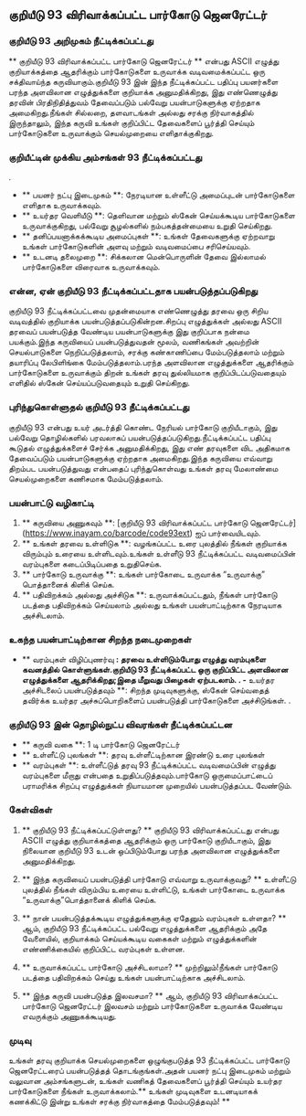 ## குறியீடு 93 விரிவாக்கப்பட்ட பார்கோடு ஜெனரேட்டர்

### குறியீடு 93 அறிமுகம் நீட்டிக்கப்பட்டது
** குறியீடு 93 விரிவாக்கப்பட்ட பார்கோடு ஜெனரேட்டர் ** என்பது ASCII எழுத்து குறியாக்கத்தை ஆதரிக்கும் பார்கோடுகளை உருவாக்க வடிவமைக்கப்பட்ட ஒரு சக்திவாய்ந்த கருவியாகும்.குறியீடு 93 இன் இந்த நீட்டிக்கப்பட்ட பதிப்பு பயனர்களை பரந்த அளவிலான எழுத்துக்களை குறியாக்க அனுமதிக்கிறது, இது எண்ணெழுத்து தரவின் பிரதிநிதித்துவம் தேவைப்படும் பல்வேறு பயன்பாடுகளுக்கு ஏற்றதாக அமைகிறது.நீங்கள் சில்லறை, தளவாடங்கள் அல்லது சரக்கு நிர்வாகத்தில் இருந்தாலும், இந்த கருவி உங்கள் குறிப்பிட்ட தேவைகளைப் பூர்த்தி செய்யும் பார்கோடுகளை உருவாக்கும் செயல்முறையை எளிதாக்குகிறது.

### குறியீட்டின் முக்கிய அம்சங்கள் 93 நீட்டிக்கப்பட்டது
.
- ** பயனர் நட்பு இடைமுகம் **: நேரடியான உள்ளீட்டு அமைப்புடன் பார்கோடுகளை எளிதாக உருவாக்கவும்.
- ** உயர்தர வெளியீடு **: தெளிவான மற்றும் ஸ்கேன் செய்யக்கூடிய பார்கோடுகளை உருவாக்குகிறது, பல்வேறு சூழல்களில் நம்பகத்தன்மையை உறுதி செய்கிறது.
- ** தனிப்பயனாக்கக்கூடிய அமைப்புகள் **: உங்கள் தேவைகளுக்கு ஏற்றவாறு உங்கள் பார்கோடுகளின் அளவு மற்றும் வடிவமைப்பை சரிசெய்யவும்.
- ** உடனடி தலைமுறை **: சிக்கலான மென்பொருளின் தேவை இல்லாமல் பார்கோடுகளை விரைவாக உருவாக்கவும்.

### என்ன, ஏன் குறியீடு 93 நீட்டிக்கப்பட்டதாக பயன்படுத்தப்படுகிறது
குறியீடு 93 நீட்டிக்கப்பட்டவை முதன்மையாக எண்ணெழுத்து தரவை ஒரு சிறிய வடிவத்தில் குறியாக்க பயன்படுத்தப்படுகின்றன.சிறப்பு எழுத்துக்கள் அல்லது ASCII தரவைப் பயன்படுத்த வேண்டிய பயன்பாடுகளுக்கு இது குறிப்பாக நன்மை பயக்கும்.இந்த கருவியைப் பயன்படுத்துவதன் மூலம், வணிகங்கள் அவற்றின் செயல்பாடுகளை நெறிப்படுத்தலாம், சரக்கு கண்காணிப்பை மேம்படுத்தலாம் மற்றும் தயாரிப்பு லேபிளிங்கை மேம்படுத்தலாம்.பரந்த அளவிலான எழுத்துக்களை ஆதரிக்கும் பார்கோடுகளை உருவாக்கும் திறன் உங்கள் தரவு துல்லியமாக குறிப்பிடப்படுவதையும் எளிதில் ஸ்கேன் செய்யப்படுவதையும் உறுதி செய்கிறது.

### புரிந்துகொள்ளுதல் குறியீடு 93 நீட்டிக்கப்பட்டது
குறியீடு 93 என்பது உயர் அடர்த்தி கொண்ட நேரியல் பார்கோடு குறியீடாகும், இது பல்வேறு தொழில்களில் பரவலாகப் பயன்படுத்தப்படுகிறது.நீட்டிக்கப்பட்ட பதிப்பு கூடுதல் எழுத்துக்களைச் சேர்க்க அனுமதிக்கிறது, இது எண் தரவுகளை விட அதிகமாக தேவைப்படும் பயன்பாடுகளுக்கு ஏற்றதாக அமைகிறது.இந்த கருவியை எவ்வாறு திறம்பட பயன்படுத்துவது என்பதைப் புரிந்துகொள்வது உங்கள் தரவு மேலாண்மை செயல்முறைகளை கணிசமாக மேம்படுத்தலாம்.

### பயன்பாட்டு வழிகாட்டி
1. ** கருவியை அணுகவும் **: [குறியீடு 93 விரிவாக்கப்பட்ட பார்கோடு ஜெனரேட்டர்] (https://www.inayam.co/barcode/code93ext) ஐப் பார்வையிடவும்.
2. ** உங்கள் தரவை உள்ளிடுக **: வழங்கப்பட்ட உரை புலத்தில் நீங்கள் குறியாக்க விரும்பும் உரையை உள்ளிடவும்.உங்கள் உள்ளீடு 93 நீட்டிக்கப்பட்ட வடிவமைப்பின் வரம்புகளை கடைப்பிடிப்பதை உறுதிசெய்க.
3. ** பார்கோடு உருவாக்கு **: உங்கள் பார்கோடை உருவாக்க “உருவாக்கு” ​​பொத்தானைக் கிளிக் செய்க.
4. ** பதிவிறக்கம் அல்லது அச்சிடுக **: உருவாக்கப்பட்டதும், நீங்கள் பார்கோடு படத்தை பதிவிறக்கம் செய்யலாம் அல்லது உங்கள் பயன்பாட்டிற்காக நேரடியாக அச்சிடலாம்.

### உகந்த பயன்பாட்டிற்கான சிறந்த நடைமுறைகள்
- ** வரம்புகள் விழிப்புணர்வு **: தரவை உள்ளிடும்போது எழுத்து வரம்புகளை கவனத்தில் கொள்ளுங்கள்.குறியீடு 93 நீட்டிக்கப்பட்ட ஒரு குறிப்பிட்ட அளவிலான எழுத்துக்களை ஆதரிக்கிறது;இதை மீறுவது பிழைகள் ஏற்படலாம்.
.
-** உயர்தர அச்சிடலைப் பயன்படுத்தவும் **: சிறந்த முடிவுகளுக்கு, ஸ்கேன் செய்வதைத் தவிர்க்க உயர்தர அச்சுப்பொறிகளைப் பயன்படுத்தி பார்கோடுகளை அச்சிடுங்கள்.
.

### குறியீடு 93 இன் தொழில்நுட்ப விவரங்கள் நீட்டிக்கப்பட்டன
- ** கருவி வகை **: 1 டி பார்கோடு ஜெனரேட்டர்
- ** உள்ளீட்டு புலங்கள் **: தரவு உள்ளீட்டிற்கான இரண்டு உரை புலங்கள்
- ** வரம்புகள் **: உள்ளீட்டுத் தரவு 93 நீட்டிக்கப்பட்ட வடிவமைப்பின் எழுத்து வரம்புகளை மீறாது என்பதை உறுதிப்படுத்தவும்.பார்கோடு ஒருமைப்பாட்டைப் பராமரிக்க சிறப்பு எழுத்துக்கள் நியாயமான முறையில் பயன்படுத்தப்பட வேண்டும்.

### கேள்விகள்
1. ** குறியீடு 93 நீட்டிக்கப்பட்டுள்ளது? **
குறியீடு 93 விரிவாக்கப்பட்டது என்பது ASCII எழுத்து குறியாக்கத்தை ஆதரிக்கும் ஒரு பார்கோடு குறியீடாகும், இது நிலையான குறியீடு 93 உடன் ஒப்பிடும்போது பரந்த அளவிலான எழுத்துக்களை அனுமதிக்கிறது.

2. ** இந்த கருவியைப் பயன்படுத்தி பார்கோடு எவ்வாறு உருவாக்குவது? **
உள்ளீட்டு புலத்தில் நீங்கள் விரும்பிய உரையை உள்ளிட்டு, உங்கள் பார்கோடை உருவாக்க “உருவாக்கு” ​​பொத்தானைக் கிளிக் செய்க.

3. ** நான் பயன்படுத்தக்கூடிய எழுத்துக்களுக்கு ஏதேனும் வரம்புகள் உள்ளதா? **
ஆம், குறியீடு 93 நீட்டிக்கப்பட்ட பல்வேறு எழுத்துக்களை ஆதரிக்கும் அதே வேளையில், குறியாக்கம் செய்யக்கூடிய வகைகள் மற்றும் எழுத்துக்களின் எண்ணிக்கையில் குறிப்பிட்ட வரம்புகள் உள்ளன.

4. ** உருவாக்கப்பட்ட பார்கோடு அச்சிடலாமா? **
முற்றிலும்!நீங்கள் பார்கோடு படத்தை பதிவிறக்கம் செய்து உங்கள் பயன்பாட்டிற்காக அச்சிடலாம்.

5. ** இந்த கருவி பயன்படுத்த இலவசமா? **
ஆம், குறியீடு 93 விரிவாக்கப்பட்ட பார்கோடு ஜெனரேட்டர் இலவசம் மற்றும் பார்கோடுகளை உருவாக்க வேண்டிய எவருக்கும் அணுகக்கூடியது.

### முடிவு
உங்கள் தரவு குறியாக்க செயல்முறைகளை ஒழுங்குபடுத்த 93 நீட்டிக்கப்பட்ட பார்கோடு ஜெனரேட்டரைப் பயன்படுத்தத் தொடங்குங்கள்.அதன் பயனர் நட்பு இடைமுகம் மற்றும் வலுவான அம்சங்களுடன், உங்கள் வணிகத் தேவைகளைப் பூர்த்தி செய்யும் உயர்தர பார்கோடுகளை நீங்கள் உருவாக்கலாம்.** உங்கள் முடிவுகளை உடனடியாகக் கணக்கிட்டு இன்று உங்கள் சரக்கு நிர்வாகத்தை மேம்படுத்தவும்! **